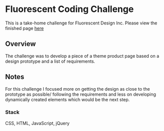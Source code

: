 # Fluorescent Coding Challenge

This is a take-home challenge for Fluorescent Design Inc.
Please view the finished page [here](http://www.google.com)

## Overview

The challenge was to develop a piece of a theme product page based on a design prototype and a list of requirements.

## Notes

For this challenge I focused more on getting the design as close to the prototype as possible/ following the requirements and less on developing dynamically created elements which would be the next step.  

### Stack

CSS, HTML, JavaScript, jQuery

